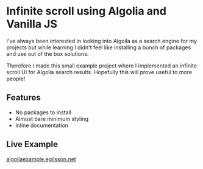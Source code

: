 # Infinite scroll using Algolia and Vanilla JS

I've always been interested in looking into Algoila as a search engine for my projects but while learning I didn't feel like installing a bunch of packages and use out of the box solutions. 

Therefore I made this small example project where I implemented an infinite scroll UI for Algolia search results. Hopefully this will prove useful to more people!

## Features
- No packages to install
- Almost bare minimum styling
- Inline documentation


## Live Example
[algoliaexample.egilsson.net](https://algoliaexample.egilsson.net)